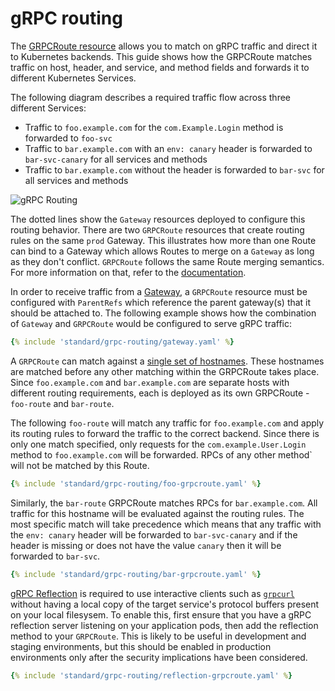 # gRPC routing

The [GRPCRoute resource](/api-types/grpcroute) allows you to match on gRPC traffic and
direct it to Kubernetes backends. This guide shows how the GRPCRoute matches
traffic on host, header, and service, and method fields and forwards it to different
Kubernetes Services.

The following diagram describes a required traffic flow across three different
Services:

- Traffic to `foo.example.com` for the `com.Example.Login` method is forwarded to `foo-svc`
- Traffic to `bar.example.com` with an `env: canary` header is forwarded
to `bar-svc-canary` for all services and methods
- Traffic to `bar.example.com` without the header is forwarded to `bar-svc` for
  all services and methods

<!--- Editable source available at site-src/images/grpc-routing.png -->
![gRPC Routing](/images/grpc-routing.png)

The dotted lines show the `Gateway` resources deployed to configure this routing
behavior. There are two `GRPCRoute` resources that create routing rules on the
same `prod` Gateway. This illustrates how more than one Route can bind to a
Gateway which allows Routes to merge on a `Gateway` as long as they don't
conflict. `GRPCRoute` follows the same Route merging semantics. For more
information on that, refer to the [documentation](/api-types/httproute#merging).

In order to receive traffic from a [Gateway][gateway], a `GRPCRoute` resource
must be configured with `ParentRefs` which reference the parent gateway(s) that it
should be attached to. The following example shows how the combination
of `Gateway` and `GRPCRoute` would be configured to serve gRPC traffic:

```yaml
{% include 'standard/grpc-routing/gateway.yaml' %}
```

A `GRPCRoute` can match against a [single set of hostnames][spec].
These hostnames are matched before any other matching within the GRPCRoute takes
place. Since `foo.example.com` and `bar.example.com` are separate hosts with
different routing requirements, each is deployed as its own GRPCRoute -
`foo-route` and `bar-route`.

The following `foo-route` will match any traffic for `foo.example.com` and apply
its routing rules to forward the traffic to the correct backend. Since there is
only one match specified, only requests for the `com.example.User.Login` method to
`foo.example.com` will be forwarded. RPCs of any other method` will not be matched
by this Route.

```yaml
{% include 'standard/grpc-routing/foo-grpcroute.yaml' %}
```

Similarly, the `bar-route` GRPCRoute matches RPCs for `bar.example.com`. All
traffic for this hostname will be evaluated against the routing rules. The most
specific match will take precedence which means that any traffic with the `env:
canary` header will be forwarded to `bar-svc-canary` and if the header is
missing or does not have the value `canary` then it will be forwarded to `bar-svc`.

```yaml
{% include 'standard/grpc-routing/bar-grpcroute.yaml' %}
```

[gRPC
Reflection](https://github.com/grpc/grpc/blob/v1.49.1/doc/server-reflection.md)
is required to use interactive clients such as
[`grpcurl`](https://github.com/fullstorydev/grpcurl) without having a local copy
of the target service's protocol buffers present on your local filesysem. To
enable this, first ensure that you have a gRPC reflection server listening on
your application pods, then add the reflection method to your `GRPCRoute`. This
is likely to be useful in development and staging environments, but this should
be enabled in production environments only after the security implications have
been considered.

```yaml
{% include 'standard/grpc-routing/reflection-grpcroute.yaml' %}
```

[gateway]: /reference/spec/#gateway.networking.k8s.io/v1.Gateway
[spec]: /reference/spec/#gateway.networking.k8s.io%2fv1alpha2.GRPCRouteSpec
[svc]:https://kubernetes.io/docs/concepts/services-networking/service/

